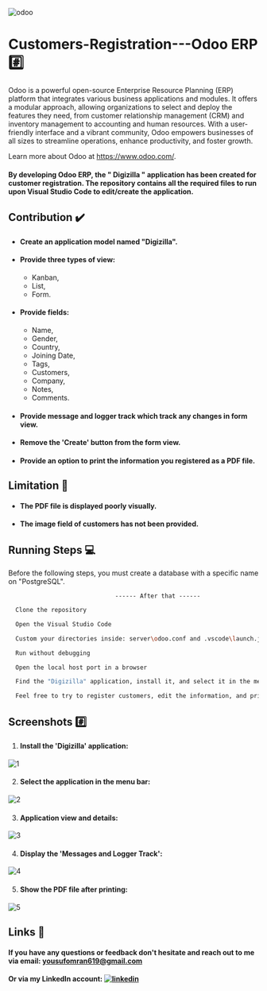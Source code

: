 
![odoo](https://github.com/Yousuf-Omran/Customers-Registration---Odoo-ERP/assets/134161427/c2a737ed-96c9-49d1-a69b-507ac6dd5f07)


# Customers-Registration---Odoo ERP #️⃣

Odoo is a powerful open-source Enterprise Resource Planning (ERP) platform that integrates various business applications and modules. It offers a modular approach, allowing organizations to select and deploy the features they need, from customer relationship management (CRM) and inventory management to accounting and human resources. With a user-friendly interface and a vibrant community, Odoo empowers businesses of all sizes to streamline operations, enhance productivity, and foster growth.

Learn more about Odoo at https://www.odoo.com/.

#### By developing Odoo ERP, the " Digizilla " application has been created for customer registration. The repository contains all the required files to run upon Visual Studio Code to edit/create the application.
## Contribution ✔️  

- #### Create an application model named "Digizilla".
- #### Provide three types of view:
    - Kanban,
    - List,
    - Form.
- #### Provide fields:
    - Name,
    - Gender,
    - Country,
    - Joining Date,
    - Tags,
    - Customers,
    - Company,
    - Notes,
    - Comments.
- #### Provide message and logger track which track any changes in form view.
- #### Remove the 'Create' button from the form view.
- #### Provide an option to print the information you registered as a PDF file.

## Limitation 🔴
- #### The PDF file is displayed poorly visually.  
- #### The image field of customers has not been provided.
## Running Steps 💻

Before the following steps, you must create a database with a specific name on "PostgreSQL".

                                  ------ After that ------ 



```bash
  Clone the repository
```

```bash
  Open the Visual Studio Code
```  

```bash
  Custom your directories inside: server\odoo.conf and .vscode\launch.json 
```

```bash
  Run without debugging
```

```bash
  Open the local host port in a browser  
```

```bash
  Find the "Digizilla" application, install it, and select it in the menu bar.
```
```bash
  Feel free to try to register customers, edit the information, and print it as a PDF file.
```

## Screenshots #️⃣

1) #### Install the 'Digizilla' application:

![1](https://github.com/Yousuf-Omran/Customers-Registration---Odoo-ERP/assets/134161427/05f68b4d-e837-49d6-9f71-00473a442e98)

2) #### Select the application in the menu bar:

![2](https://github.com/Yousuf-Omran/Customers-Registration---Odoo-ERP/assets/134161427/5589659e-9414-4863-bc7d-93308f4aef5d)

3) #### Application view and details:

![3](https://github.com/Yousuf-Omran/Customers-Registration---Odoo-ERP/assets/134161427/5c9d5559-1e56-48d4-839e-e62567914419)

4) #### Display the 'Messages and Logger Track':

![4](https://github.com/Yousuf-Omran/Customers-Registration---Odoo-ERP/assets/134161427/abfa633c-e9b5-4b58-96e8-89f77c78a618)   

5) #### Show the PDF file after printing:

![5](https://github.com/Yousuf-Omran/Customers-Registration---Odoo-ERP/assets/134161427/c565a6c2-2e5b-40dd-98b3-82f295ea2a49)

## Links 🔗 

#### If you have any questions or feedback don't hesitate and reach out to me via email: yousufomran619@gmail.com

#### Or via my LinkedIn account: [![linkedin](https://img.shields.io/badge/linkedin-0A66C2?style=for-the-badge&logo=linkedin&logoColor=white)](https://www.linkedin.com/in/yousuf-omran-5b2884243/)



